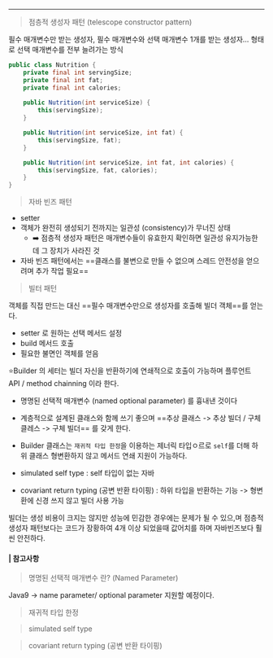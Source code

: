 ----
> 점층적 생성자 패턴 (telescope constructor pattern)

필수 매개변수만 받는 생성자, 필수 매개변수와 선택 매개변수 1개를 받는 생성자... 형태로 선택 매개변수를 전부 늘려가는 방식 
```java
public class Nutrition {
	private final int servingSize;
	private final int fat;
	private final int calories;
	
	public Nutrition(int serviceSize) {
		this(servingSize);
	}

	public Nutrition(int serviceSize, int fat) {
		this(servingSize, fat);
	}

	public Nutrition(int serviceSize, int fat, int calories) {
		this(servingSize, fat, calories);
	}
}
```

> 자바 빈즈 패턴 

* setter
* 객체가 완전히 생성되기 전까지는 일관성 (consistency)가 무너진 상태
	* ➡️ 점층적 생성자 패턴은 매개변수들이 유효한지 확인하면 일관성 유지가능한데 그 장치가 사라진 것 
* 자바 빈즈 패턴에서는 ==클래스를 불변으로 만들 수 없으며 스레드 안전성을 얻으려며 추가 작업 필요==

> 빌터 패턴 

객체를 직접 만드는 대신 ==필수 매개변수만으로 생성자를 호출해 빌더 객체==를 얻는다. 
* setter 로 원하는 선택 메서드 설정
* build 메서드 호출 
* 필요한 불면인 객체를 얻음

⭐Builder 의 세터는 빌더 자신을 반환하기에 연쇄적으로 호출이 가능하며 
	플루언트 API / method chainning 이라 한다. 
- 명명된 선택적 매개변수 (named optional parameter) 를 흉내낸 것이다

- 계층적으로 설계된 클래스와 함께 쓰기 좋으며 ==추상 클래스 -> 추상 빌더 / 구체 클레스 -> 구체 빌더== 를 갖게 한다. 
- Builder 클래스는 `재귀적 타입 한정`을 이용하는 제너릭 타입ㅇ르로 `self`를 더해 하위 클래스 형변환하지 않고 메서드 연쇄 지원이 가능하다. 
- simulated self type : self 타입이 없는 자바
- covariant return typing (공변 반환 타이핑) : 하위 타입을 반환하는 기능 -> 형변환에 신경 쓰지 않고 빌더 사용 가능 

빌더는 생성 비용이 크지는 않지만 성능에 민감한 경우에는 문제가 될 수 있으,며
점층적 생성자 패턴보다는 코드가 장황하여 
4개 이상 되었을때 값어치를 하며 자바빈즈보다 훨씬 안전하다. 

#### | 참고사항 

>  명명된 선택적 매개변수 란? (Named Parameter)

Java9 -> name parameter/ optional parameter 지원할 예정이다. 

> 재귀적 타입 한정 

> simulated self type

> covariant return typing (공변 반환 타이핑)
